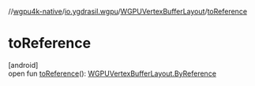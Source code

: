 //[wgpu4k-native](../../../index.md)/[io.ygdrasil.wgpu](../index.md)/[WGPUVertexBufferLayout](index.md)/[toReference](to-reference.md)

# toReference

[android]\
open fun [toReference](to-reference.md)(): [WGPUVertexBufferLayout.ByReference](../../io.ygdrasil.wgpu.android/-w-g-p-u-vertex-buffer-layout/-by-reference/index.md)